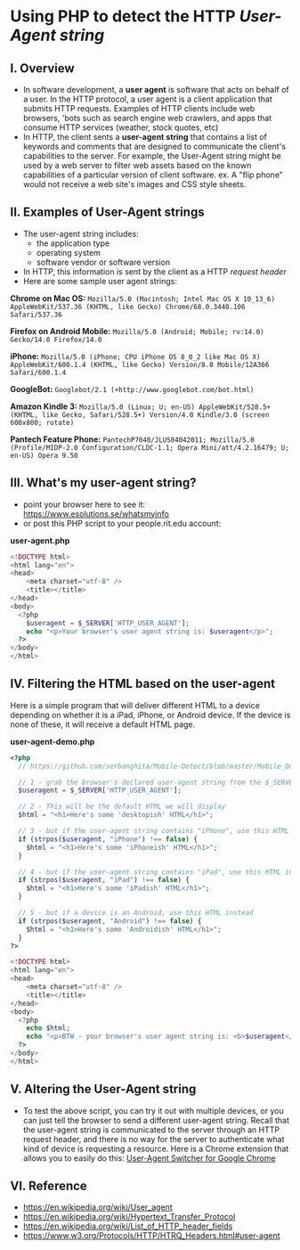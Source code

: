 # Using PHP to detect the HTTP *User-Agent string*

## I. Overview
- In software development, a **user agent** is software that acts on behalf of a user. In the HTTP protocol, a user agent is a client application that submits HTTP requests. Examples of HTTP clients include web browsers, 'bots such as search engine web crawlers, and apps that consume HTTP services (weather, stock quotes, etc)
- In HTTP, the client sents a **user-agent string** that contains a list of keywords and comments that are designed to communicate the client's capabilities to the server. For example, the User-Agent string might be used by a web server to filter web assets based on the known capabilities of a particular version of client software. ex. A "flip phone" would not receive a web site's images and CSS style sheets.

## II. Examples of User-Agent strings
- The user-agent string includes:
  - the application type
  - operating system
  - software vendor or software version
- In HTTP, this information is sent by the client as a HTTP *request header*
- Here are some sample user agent strings:

**Chrome on Mac OS:**
`Mozilla/5.0 (Macintosh; Intel Mac OS X 10_13_6) AppleWebKit/537.36 (KHTML, like Gecko) Chrome/68.0.3440.106 Safari/537.36`

**Firefox on Android Mobile:**
`Mozilla/5.0 (Android; Mobile; rv:14.0) Gecko/14.0 Firefox/14.0`

**iPhone:**
`Mozilla/5.0 (iPhone; CPU iPhone OS 8_0_2 like Mac OS X) AppleWebKit/600.1.4 (KHTML, like Gecko) Version/8.0 Mobile/12A366 Safari/600.1.4`

**GoogleBot:**
`Googlebot/2.1 (+http://www.googlebot.com/bot.html)`

**Amazon Kindle 3:**
`Mozilla/5.0 (Linux; U; en-US) AppleWebKit/528.5+ (KHTML, like Gecko, Safari/528.5+) Version/4.0 Kindle/3.0 (screen 600x800; rotate)`
  
**Pantech Feature Phone:**
`PantechP7040/JLUS04042011; Mozilla/5.0 (Profile/MIDP-2.0 Configuration/CLDC-1.1; Opera Mini/att/4.2.16479; U; en-US) Opera 9.50`

## III. What's my user-agent string?

- point your browser here to see it: https://www.esolutions.se/whatsmyinfo
- or post this PHP script to your people.rit.edu account:

**user-agent.php**
```php
<!DOCTYPE html>
<html lang="en">
<head>
	<meta charset="utf-8" />
	<title></title>
</head>
<body>
  <?php 
    $useragent = $_SERVER['HTTP_USER_AGENT'];
    echo "<p>Your browser's user agent string is: $useragent</p>"; 
  ?>
</body>
</html>
```

## IV. Filtering the HTML based on the user-agent

Here is a simple program that will deliver different HTML to a device depending on whether it is a iPad, iPhone, or Android device. If the device is none of these, it will receive a default HTML page. 

**user-agent-demo.php**
```php
<?php
  // https://github.com/serbanghita/Mobile-Detect/blob/master/Mobile_Detect.php

  // 1 - grab the browser's declared user-agent string from the $_SERVER "superglobal"
  $useragent = $_SERVER['HTTP_USER_AGENT'];

  // 2 - This will be the default HTML we will display
  $html = "<h1>Here's some 'desktopish' HTML</h1>";

  // 3 - but if the user-agent string contains "iPhone", use this HTML instead
  if (strpos($useragent, "iPhone") !== false) {
    $html = "<h1>Here's some 'iPhoneish' HTML</h1>";
  }

  // 4 - but if the user-agent string contains "iPad", use this HTML instead
  if (strpos($useragent, "iPad") !== false) {
    $html = "<h1>Here's some 'iPadish' HTML</h1>";
  }

  // 5 - but if a device is an Android, use this HTML instead
  if (strpos($useragent, "Android") !== false) {
    $html = "<h1>Here's some 'Androidish' HTML</h1>";
  }
?>

<!DOCTYPE html>
<html lang="en">
<head>
	<meta charset="utf-8" />
	<title></title>
</head>
<body>
  <?php 
    echo $html;
    echo "<p>BTW - your browser's user agent string is: <b>$useragent</b></p>"; 
  ?>
</body>
</html>
```

## V. Altering the User-Agent string
- To test the above script, you can try it out with multiple devices, or you can just tell the browser to send a different user-agent string. Recall that the user-agent string is communicated to the server through an HTTP request header, and there is no way for the server to authenticate what kind of device is requesting a resource. Here is a Chrome extension that allows you to easily do this: [User-Agent Switcher for Google Chrome](https://chrome.google.com/webstore/detail/user-agent-switcher-for-g/ffhkkpnppgnfaobgihpdblnhmmbodake)

## VI. Reference
- https://en.wikipedia.org/wiki/User_agent
- https://en.wikipedia.org/wiki/Hypertext_Transfer_Protocol
- https://en.wikipedia.org/wiki/List_of_HTTP_header_fields
- https://www.w3.org/Protocols/HTTP/HTRQ_Headers.html#user-agent
